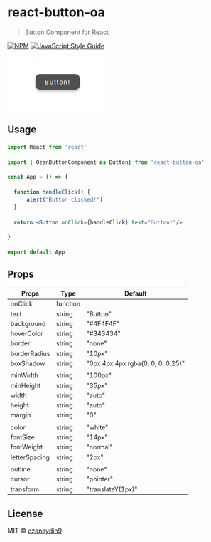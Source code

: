 # react-button-oa

> Button Component for React

[![NPM](https://img.shields.io/npm/v/react-button-oa.svg)](https://www.npmjs.com/package/react-button-oa) [![JavaScript Style Guide](https://img.shields.io/badge/code_style-standard-brightgreen.svg)](https://standardjs.com)

![react-button-oa](example/src/preview.png)

## Usage

```jsx
import React from 'react'

import { OzanButtonComponent as Button} from 'react-button-oa'

const App = () => {

  function handleClick() {
      alert("Button clicked!")
  }

  return <Button onClick={handleClick} text="Button!"/>

}

export default App
```

## Props

|    Props      |      Type     |    Default   |
| ------------- | ------------- | ------------ |
| onClick  | function  |  |
| text  | string  | "Button" |
| background  | string  | "#4F4F4F" |
| hoverColor  | string  | "#343434" |
| border  | string  | "none"|
| borderRadius  | string  | "10px" |
| boxShadow  | string  | "0px 4px 4px rgba(0, 0, 0, 0.25)" |
|  |  |  |
| minWidth  | string | "100px" |
| minHeight  | string  | "35px" |
| width  | string  | "auto" |
| height  | string  | "auto" |
| margin  | string  | "0"|
|  |  |  |
| color  | string  | "white" |
| fontSize  | string  | "14px" |
| fontWeight  | string  | "normal" |
| letterSpacing  | string  | "2px" |
|  |  |  |
| outline  | string  | "none" |
| cursor  | string  | "pointer" |
| transform  | string  | "translateY(1px)" |




## License

MIT © [ozanaydin9](https://github.com/ozanaydin9)
